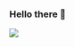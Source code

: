 ### Hello there 👋

<picture>
  <source
    srcset="https://github-readme-stats.vercel.app/api?username=ciao1092&show_icons=true&theme=dark"
    media="(prefers-color-scheme: dark)"
  />
  <source
    srcset="https://github-readme-stats.vercel.app/api?username=ciao1092&show_icons=true"
    media="(prefers-color-scheme: light), (prefers-color-scheme: no-preference)"
  />
  <img src="https://github-readme-stats.vercel.app/api?username=ciao1092&show_icons=true" />
</picture>
